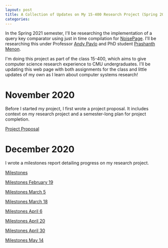 ```yaml
---
layout: post
title: A Collection of Updates on My 15-400 Research Project (Spring 2021)
categories: 
---
```


In the Spring 2021 semester, I'll be researching the implementation of a query key comparator using just in time compilation for [NoisePage](https://noise.page/). I'll be researching this under Professor [Andy Pavlo](http://www.cs.cmu.edu/~pavlo/) and PhD student [Prashanth Menon](https://www.cs.cmu.edu/~prashanm/).

I'm doing this project as part of the class 15-400, which aims to give computer science research experience to CMU undergraduates. I'll be updating this web page with both assignments for the class and little updates of my own as I learn about computer systems research!

# November 2020
Before I started my project, I first wrote a project proposal. It includes context on my research project and a semester-long plan for project completion.

[Project Proposal](../assets/15_400_Project_Proposal.pdf)

# December 2020
I wrote a milestones report detailing progress on my research project.

[Milestones](../assets/15_400_Milestones.pdf)

[Milestones February 19](../assets/400_milestone1.pdf)

[Milestones March 5](../assets/400_milestone2.pdf)

[Milestones March 18](../assets/400_milestone3.pdf)

[Milestones April 6](../assets/400_milestone4.pdf)

[Milestones April 20](../assets/400_milestone5.pdf)

[Milestones April 30](../assets/400_milestone6.pdf)

[Milestones May 14](../assets/400_milestone7.pdf)